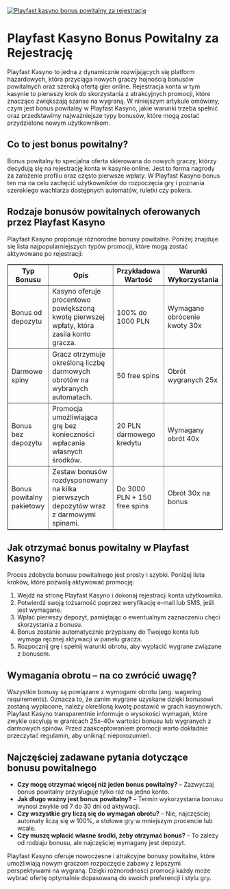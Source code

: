 [![Playfast kasyno bonus powitalny za rejestrację](https://123-caf.pages.dev/gitsignup.png)](https://vrmoo.ru/Bt82HjjY)

<h1>Playfast Kasyno Bonus Powitalny za Rejestrację</h1> <p>Playfast Kasyno to jedna z dynamicznie rozwijających się platform hazardowych, która przyciąga nowych graczy hojnością bonusów powitalnych oraz szeroką ofertą gier online. Rejestracja konta w tym kasynie to pierwszy krok do skorzystania z atrakcyjnych promocji, które znacząco zwiększają szanse na wygraną. W niniejszym artykule omówimy, czym jest bonus powitalny w Playfast Kasyno, jakie warunki trzeba spełnić oraz przedstawimy najważniejsze typy bonusów, które mogą zostać przydzielone nowym użytkownikom.</p>  <h2>Co to jest bonus powitalny?</h2> <p>Bonus powitalny to specjalna oferta skierowana do nowych graczy, którzy decydują się na rejestrację konta w kasynie online. Jest to forma nagrody za założenie profilu oraz często pierwsze wpłaty. W Playfast Kasyno bonus ten ma na celu zachęcić użytkowników do rozpoczęcia gry i poznania szerokiego wachlarza dostępnych automatów, ruletki czy pokera.</p>  <h2>Rodzaje bonusów powitalnych oferowanych przez Playfast Kasyno</h2> <p>Playfast Kasyno proponuje różnorodne bonusy powitalne. Poniżej znajduje się lista najpopularniejszych typów promocji, które mogą zostać aktywowane po rejestracji:</p>  <table border="1" cellpadding="8" cellspacing="0">   <thead>     <tr>       <th>Typ Bonusu</th>       <th>Opis</th>       <th>Przykładowa Wartość</th>       <th>Warunki Wykorzystania</th>     </tr>   </thead>   <tbody>     <tr>       <td>Bonus od depozytu</td>       <td>Kasyno oferuje procentowo powiększoną kwotę pierwszej wpłaty, która zasila konto gracza.</td>       <td>100% do 1000 PLN</td>       <td>Wymagane obrócenie kwoty 30x</td>     </tr>     <tr>       <td>Darmowe spiny</td>       <td>Gracz otrzymuje określoną liczbę darmowych obrotów na wybranych automatach.</td>       <td>50 free spins</td>       <td>Obrót wygranych 25x</td>     </tr>     <tr>       <td>Bonus bez depozytu</td>       <td>Promocja umożliwiająca grę bez konieczności wpłacania własnych środków.</td>       <td>20 PLN darmowego kredytu</td>       <td>Wymagany obrót 40x</td>     </tr>     <tr>       <td>Bonus powitalny pakietowy</td>       <td>Zestaw bonusów rozdysponowany na kilka pierwszych depozytów wraz z darmowymi spinami.</td>       <td>Do 3000 PLN + 150 free spins</td>       <td>Obrót 30x na bonus</td>     </tr>   </tbody> </table>  <h2>Jak otrzymać bonus powitalny w Playfast Kasyno?</h2> <p>Proces zdobycia bonusu powitalnego jest prosty i szybki. Poniżej lista kroków, które pozwolą aktywować promocję:</p> <ol>   <li>Wejdź na stronę Playfast Kasyno i dokonaj rejestracji konta użytkownika.</li>   <li>Potwierdź swoją tożsamość poprzez weryfikację e-mail lub SMS, jeśli jest wymagane.</li>   <li>Wpłać pierwszy depozyt, pamiętając o ewentualnym zaznaczeniu chęci skorzystania z bonusu.</li>   <li>Bonus zostanie automatycznie przypisany do Twojego konta lub wymaga ręcznej aktywacji w panelu gracza.</li>   <li>Rozpocznij grę i spełnij warunki obrotu, aby wypłacić wygrane związane z bonusem.</li> </ol>  <h2>Wymagania obrotu – na co zwrócić uwagę?</h2> <p>Wszystkie bonusy są powiązane z wymogami obrotu (ang. wagering requirements). Oznacza to, że zanim wygrane uzyskane dzięki bonusowi zostaną wypłacone, należy określoną kwotę postawić w grach kasynowych. Playfast Kasyno transparentnie informuje o wysokości wymagań, które zwykle oscylują w granicach 25x–40x wartości bonusu lub wygranych z darmowych spinów. Przed zaakceptowaniem promocji warto dokładnie przeczytać regulamin, aby uniknąć nieporozumień.</p>  <h2>Najczęściej zadawane pytania dotyczące bonusu powitalnego</h2> <ul>   <li><strong>Czy mogę otrzymać więcej niż jeden bonus powitalny?</strong> – Zazwyczaj bonus powitalny przysługuje tylko raz na jedno konto.</li>   <li><strong>Jak długo ważny jest bonus powitalny?</strong> – Termin wykorzystania bonusu wynosi zwykle od 7 do 30 dni od aktywacji.</li>   <li><strong>Czy wszystkie gry liczą się do wymagań obrotu?</strong> – Nie, najczęściej automaty liczą się w 100%, a stołowe gry w mniejszym procencie lub wcale.</li>   <li><strong>Czy muszę wpłacić własne środki, żeby otrzymać bonus?</strong> – To zależy od rodzaju bonusu, ale najczęściej wymagany jest depozyt.</li> </ul>  <p>Playfast Kasyno oferuje nowoczesne i atrakcyjne bonusy powitalne, które umożliwiają nowym graczom rozpoczęcie zabawy z lepszymi perspektywami na wygraną. Dzięki różnorodności promocji każdy może wybrać ofertę optymalnie dopasowaną do swoich preferencji i stylu gry.</p>